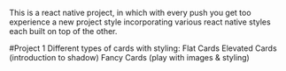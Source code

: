 This is a react native project, in which with every push you get too experience a new project style incorporating various react native styles each built on top of the other.

#Project 1
Different types of cards with styling:
Flat Cards
Elevated Cards (introduction to shadow)
Fancy Cards (play with images & styling)